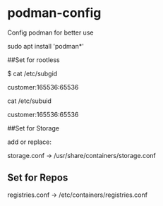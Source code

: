 # podman-config
Config podman for better use

sudo apt install 'podman*'

##Set for rootless

$ cat /etc/subgid

customer:165536:65536


cat /etc/subuid

customer:165536:65536

##Set for Storage

add or replace:

storage.conf      -> /usr/share/containers/storage.conf

## Set for Repos

registries.conf   -> /etc/containers/registries.conf

